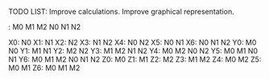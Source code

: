 TODO LIST:
Improve calculations.
Improve graphical representation.

:	M0	M1	M2	N0	N1	N2

X0: 			N0
X1: 				N1
X2: 					N2
X3: 				N1	N2
X4:				N0		N2
X5:				N0	N1
X6:				N0	N1	N2
Y0:	M0			N0
Y1:		M1			N1
Y2:			M2			N2
Y3:		M1	M2		N1	N2
Y4:	M0		M2	N0		N2
Y5:	M0	M1		N0	N1
Y6:	M0	M1	M2	N0	N1	N2
Z0:	M0
Z1:		M1
Z2:			M2
Z3:		M1	M2
Z4:	M0		M2
Z5:	M0	M1
Z6:	M0	M1	M2